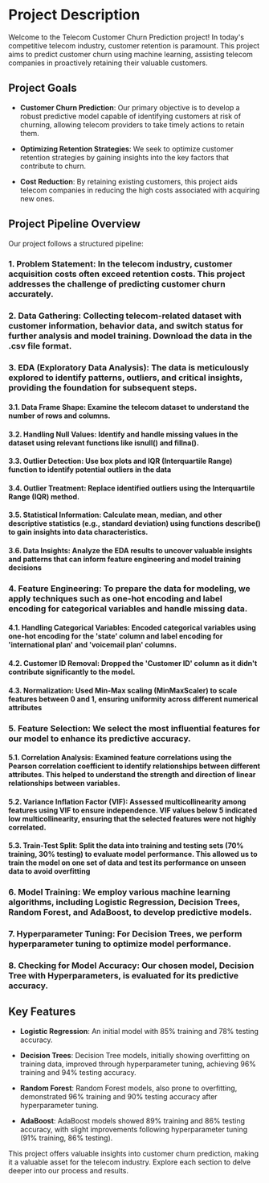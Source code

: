
# Project Description

Welcome to the Telecom Customer Churn Prediction project! In today's competitive telecom industry, customer retention is paramount. This project aims to predict customer churn using machine learning, assisting telecom companies in proactively retaining their valuable customers.

## Project Goals

- **Customer Churn Prediction**: Our primary objective is to develop a robust predictive model capable of identifying customers at risk of churning, allowing telecom providers to take timely actions to retain them.

- **Optimizing Retention Strategies**: We seek to optimize customer retention strategies by gaining insights into the key factors that contribute to churn.

- **Cost Reduction**: By retaining existing customers, this project aids telecom companies in reducing the high costs associated with acquiring new ones.

## Project Pipeline Overview

Our project follows a structured pipeline:

### 1. **Problem Statement**: In the telecom industry, customer acquisition costs often exceed retention costs. This project addresses the challenge of predicting customer churn accurately.

### 2. **Data Gathering**: Collecting telecom-related dataset with customer information, behavior data, and switch status for further analysis and model training. Download the data in the .csv file format.

### 3. **EDA (Exploratory Data Analysis)**: The data is meticulously explored to identify patterns, outliers, and critical insights, providing the foundation for subsequent steps.

#### 3.1. Data Frame Shape: Examine the telecom dataset to understand the number of rows and columns.

#### 3.2. Handling Null Values: Identify and handle missing values in the dataset using relevant functions like isnull() and fillna().

#### 3.3. Outlier Detection: Use box plots and IQR (Interquartile Range) function to identify potential outliers in the data

#### 3.4. Outlier Treatment: Replace identified outliers using the Interquartile Range (IQR) method.

   #### 3.5. Statistical Information: Calculate mean, median, and other descriptive statistics (e.g., standard deviation) using functions describe() to gain insights into data characteristics.

#### 3.6. Data Insights: Analyze the EDA results to uncover valuable insights and patterns that can inform feature engineering and model training decisions

### 4. **Feature Engineering**: To prepare the data for modeling, we apply techniques such as one-hot encoding and label encoding for categorical variables and handle missing data.

####  4.1. Handling Categorical Variables: Encoded categorical variables using one-hot encoding for the 'state' column and label encoding for 'international plan' and 'voicemail plan' columns.

####  4.2. Customer ID Removal: Dropped the 'Customer ID' column as it didn't contribute significantly to the model.

####  4.3. Normalization: Used Min-Max scaling (MinMaxScaler) to scale features between 0 and 1, ensuring uniformity across different numerical attributes 


 ### 5. **Feature Selection**: We select the most influential features for our model to enhance its predictive accuracy.

#### 5.1. Correlation Analysis: Examined feature correlations using the Pearson correlation coefficient to identify relationships between different attributes. This helped to understand the strength and direction of linear relationships between variables.

#### 5.2. Variance Inflation Factor (VIF): Assessed multicollinearity among features using VIF to ensure independence. VIF values below 5 indicated low multicollinearity, ensuring that the selected features were not highly correlated.

#### 5.3. Train-Test Split: Split the data into training and testing sets (70% training, 30% testing) to evaluate model performance. This allowed us to train the model on one set of data and test its performance on unseen data to avoid overfitting

### 6. **Model Training**: We employ various machine learning algorithms, including Logistic Regression, Decision Trees, Random Forest, and AdaBoost, to develop predictive models.

### 7. **Hyperparameter Tuning**: For Decision Trees, we perform hyperparameter tuning to optimize model performance.

### 8. **Checking for Model Accuracy**: Our chosen model, Decision Tree with Hyperparameters, is evaluated for its predictive accuracy.

## Key Features

- **Logistic Regression**: An initial model with 85% training and 78% testing accuracy.
  
- **Decision Trees**: Decision Tree models, initially showing overfitting on training data, improved through hyperparameter tuning, achieving 96% training and 94% testing accuracy.

- **Random Forest**: Random Forest models, also prone to overfitting, demonstrated 96% training and 90% testing accuracy after hyperparameter tuning.

- **AdaBoost**: AdaBoost models showed 89% training and 86% testing accuracy, with slight improvements following hyperparameter tuning (91% training, 86% testing).

This project offers valuable insights into customer churn prediction, making it a valuable asset for the telecom industry. Explore each section to delve deeper into our process and results.
